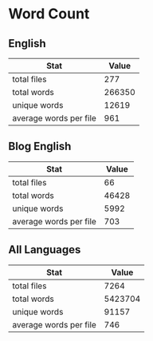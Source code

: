 # Word Count

## English

Stat | Value
---- | -----
total files | 277
total words | 266350
unique words | 12619
average words per file | 961

## Blog English

Stat | Value
---- | -----
total files | 66
total words | 46428
unique words | 5992
average words per file | 703

## All Languages

Stat | Value
---- | -----
total files | 7264
total words | 5423704
unique words | 91157
average words per file | 746
